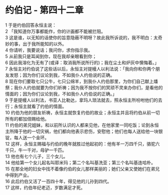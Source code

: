 # 约伯记 - 第四十二章
  
 1 于是约伯回答永恒主说：  
 2 「我知道你万事都能作，你的计画都不能被拦阻。  
 3 这是谁，以无知的话使你的旨意隐蔽不明呀？故此我所诉说的，我不明白：太奇妙的事，出于我所能知的以外。  
 4 你请听，我要说话；我问你，求你指示我。  
 5 从前我只是耳闻到你，现在我却亲眼看到你；  
 6 因此我溶化为无有了(或译：取消我所说所行的)；我在尘土和炉灰中懊悔着。」  
 7 永恒主对约伯说了这些话以后，永恒主对提幔人以利法说：「我向你和你两个朋友发怒；因为你们议论到我，不如我仆人约伯说的正确。  
 8 现在你们要取七只公牛，七只公绵羊，到我仆人约伯那里，为你们自己献上燔祭；我仆人约伯就要为你们祈祷；因为我不按你们的冥顽不灵来办你们，是看他的情面的；因为你们议论到我，不如我仆人约伯说的正确。」  
 9 于是提幔人以利法，书亚人比勒达，拿玛人琐法就去，照永恒主所吩咐他们的去行；永恒主就看了约伯的情面。  
 10 约伯为他的朋友祈祷，永恒主就恢复约伯的故业；永恒主并且将约伯从前一切所有的都加倍赐给他。  
 11 约伯的弟兄姐妹，和以前所认识的人都来见他，在他家里一同吃饭；论到永恒主所降于他的一切灾祸，他们都向他表示悲伤，安慰他；他们也每人送给他一块银锭，每人送一个金环。  
 12 这样，永恒主赐福与约伯的晚年就胜过他起初的：他有羊一万四千只，骆驼六千只，牛一千对，母驴一千匹。  
 13 他也有七个儿子，三个女儿。  
 14 他给第一个女儿起名叫耶米玛；第二个名叫基洗亚；第三个名叫基连哈朴。  
 15 在那全地的妇女中找不着像约伯的女儿那样美丽的；她们父亲又使她们在弟兄中得到产业。  
 16 此后约伯又活了一百四十年，得见他的儿孙到四代。  
 17 这样，约伯年纪老迈，岁数满足才死。